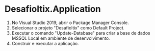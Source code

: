 # DesafioItix.Application
1. No Visual Studio 2019, abrir o Package Manager Console.
2. Selecionar o projeto "DesafioItix" como Default Project.
3. Executar o comando "Update-Database" para criar a base de dados MSSQL Local em ambiente de desenvolvimento.
4. Construir e executar a aplicação.
